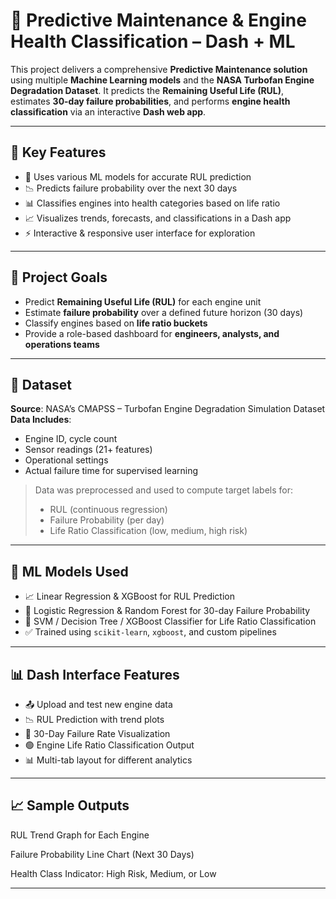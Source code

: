 # 🔧 Predictive Maintenance & Engine Health Classification – Dash + ML

This project delivers a comprehensive **Predictive Maintenance solution** using multiple **Machine Learning models** and the **NASA Turbofan Engine Degradation Dataset**. It predicts the **Remaining Useful Life (RUL)**, estimates **30-day failure probabilities**, and performs **engine health classification** via an interactive **Dash web app**.

---

## 📌 Key Features

- 🧠 Uses various ML models for accurate RUL prediction
- 📉 Predicts failure probability over the next 30 days
- 📊 Classifies engines into health categories based on life ratio
- 📈 Visualizes trends, forecasts, and classifications in a Dash app
- ⚡ Interactive & responsive user interface for exploration

---

## 🚀 Project Goals

- Predict **Remaining Useful Life (RUL)** for each engine unit
- Estimate **failure probability** over a defined future horizon (30 days)
- Classify engines based on **life ratio buckets**
- Provide a role-based dashboard for **engineers, analysts, and operations teams**

---

## 📂 Dataset

**Source**: NASA’s CMAPSS – Turbofan Engine Degradation Simulation Dataset  
**Data Includes**:
- Engine ID, cycle count
- Sensor readings (21+ features)
- Operational settings
- Actual failure time for supervised learning

> Data was preprocessed and used to compute target labels for:
> - RUL (continuous regression)
> - Failure Probability (per day)
> - Life Ratio Classification (low, medium, high risk)

---

## 🧠 ML Models Used

- 📈 Linear Regression & XGBoost for RUL Prediction
- 🧮 Logistic Regression & Random Forest for 30-day Failure Probability
- 🧠 SVM / Decision Tree / XGBoost Classifier for Life Ratio Classification
- ✅ Trained using `scikit-learn`, `xgboost`, and custom pipelines

---

## 📊 Dash Interface Features

- 📤 Upload and test new engine data
- 📉 RUL Prediction with trend plots
- 📆 30-Day Failure Rate Visualization
- 🟢 Engine Life Ratio Classification Output
- 📊 Multi-tab layout for different analytics

---

## 📈 Sample Outputs
RUL Trend Graph for Each Engine

Failure Probability Line Chart (Next 30 Days)

Health Class Indicator: High Risk, Medium, or Low

---
